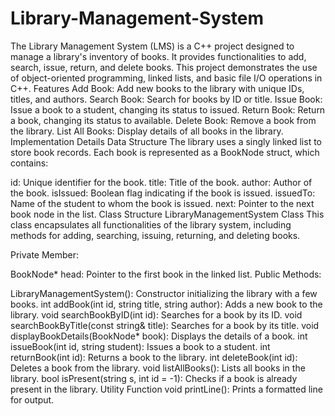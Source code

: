# Library-Management-System
The Library Management System (LMS) is a C++ project designed to manage a library's inventory of books. It provides functionalities to add, search, issue, return, and delete books. This project demonstrates the use of object-oriented programming, linked lists, and basic file I/O operations in C++.
Features
Add Book: Add new books to the library with unique IDs, titles, and authors.
Search Book: Search for books by ID or title.
Issue Book: Issue a book to a student, changing its status to issued.
Return Book: Return a book, changing its status to available.
Delete Book: Remove a book from the library.
List All Books: Display details of all books in the library.
Implementation Details
Data Structure
The library uses a singly linked list to store book records. Each book is represented as a BookNode struct, which contains:

id: Unique identifier for the book.
title: Title of the book.
author: Author of the book.
isIssued: Boolean flag indicating if the book is issued.
issuedTo: Name of the student to whom the book is issued.
next: Pointer to the next book node in the list.
Class Structure
LibraryManagementSystem Class
This class encapsulates all functionalities of the library system, including methods for adding, searching, issuing, returning, and deleting books.

Private Member:

BookNode* head: Pointer to the first book in the linked list.
Public Methods:

LibraryManagementSystem(): Constructor initializing the library with a few books.
int addBook(int id, string title, string author): Adds a new book to the library.
void searchBookByID(int id): Searches for a book by its ID.
void searchBookByTitle(const string& title): Searches for a book by its title.
void displayBookDetails(BookNode* book): Displays the details of a book.
int issueBook(int id, string student): Issues a book to a student.
int returnBook(int id): Returns a book to the library.
int deleteBook(int id): Deletes a book from the library.
void listAllBooks(): Lists all books in the library.
bool isPresent(string s, int id = -1): Checks if a book is already present in the library.
Utility Function
void printLine(): Prints a formatted line for output.
